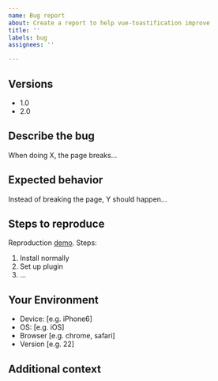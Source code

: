 ```yaml
---
name: Bug report
about: Create a report to help vue-toastification improve
title: ''
labels: bug
assignees: ''

---
```


## Versions
<!-- List of versions known to be affected. -->
- 1.0
- 2.0

## Describe the bug
<!--- Provide a more detailed introduction to the issue itself, and why you consider it to be a bug -->
When doing X, the page breaks...

## Expected behavior
<!-- A clear and concise description of what you expected to happen.
 -->
Instead of breaking the page, Y should happen...

## Steps to reproduce
<!-- Clear steps to reproduce the bug. Include code if relevant. -->
<!-- If possible, also include a live demo. Here are some CodeSandbox templates: -->
<!-- Regular Vue: https://codesandbox.io/s/vue-toastification-3btg5 -->
<!-- Nuxt: https://codesandbox.io/s/vue-toastification-nuxt-i2hv0 -->
Reproduction [demo](link-to-demo).
Steps:
1. Install normally
2. Set up plugin
3. ...

## Your Environment
<!--- Include as many relevant details about the environment you experienced the bug in -->
 - Device: [e.g. iPhone6]
 - OS: [e.g. iOS]
 - Browser [e.g. chrome, safari]
 - Version [e.g. 22]

## Additional context
<!-- Add any other context about the problem here. -->
